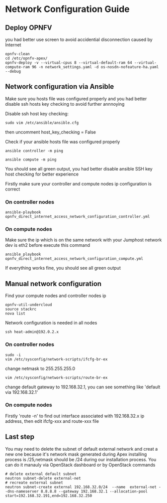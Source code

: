 # Network Configuration Guide
## Deploy OPNFV
you had better use screen to avoid accidential disconnection caused by Internet
```shell
opnfv-clean
cd /etc/opnfv-apex/
opnfv-deploy -v --virtual-cpus 8 --virtual-default-ram 64 --virtual-compute-ram 96 -n network_settings.yaml -d os-nosdn-nofeature-ha.yaml --debug
```

## Network configuration via Ansible 
Make sure you hosts file was configured properly and you had better disable ssh hosts key checking to avoid further annnoying

Disable ssh host key checking:
```shell
sudo vim /etc/ansible/ansible.cfg
```
then uncomment host_key_checking = False

Check if your ansible hosts file was configured properly
```shell
ansible controller -m ping 
```
```shell
ansible compute -m ping
```
You should see all green output, you had better disable ansible SSH key host checking for better experience

Firstly make sure your controller and compute nodes ip configuration is correct
### On controller nodes
```shell
ansible-playbook opnfv_direct_internet_access_network_configuration_controller.yml
```
### On compute nodes
Make sure the ip which is on the same network with your Jumphost network dev is eth2 before execute this command
```shell
ansible_playbook opnfv_direct_internet_access_network_configuration_compute.yml
```
If everything works fine, you should see all green output

## Manual network configuration 
Find your compute nodes and controller nodes ip
```shell
opnfv-util-undercloud 
source stackrc
nova list
```
Network configuration is needed in all nodes

```shell
ssh heat-admin@192.0.2.x
```
### On controller nodes
```shell
sudo -i
vim /etc/sysconfig/network-scripts/ifcfg-br-ex
```
change netmask to 255.255.255.0
```shell
vim /etc/sysconfig/network-scripts/route-br-ex
```
change default gateway to 192.168.32.1, you can see something like 'default via 192.168.32.1'
### On compute nodes
Firstly 'route -n' to find out interface associated with 192.168.32.x ip address, then edit ifcfg-xxx and route-xxx file
## Last step
You may need to delete the subnet of default external network and creat a new one because it's network mask generated during Apex installing process is /25,netmask should be /24 during our installation process. You can do it manauly via OpenStack dashboard or by OpenStack commands
```shell
# delete external default subnet
neutron subnet-delete external-net 
# recreate external subnet
neutron subnet-create external 192.168.32.0/24  --name  external-net --dns-nameserver 8.8.8.8 --gateway 192.168.32.1 --allocation-pool start=192.168.32.191,end=192.168.32.250  
```

